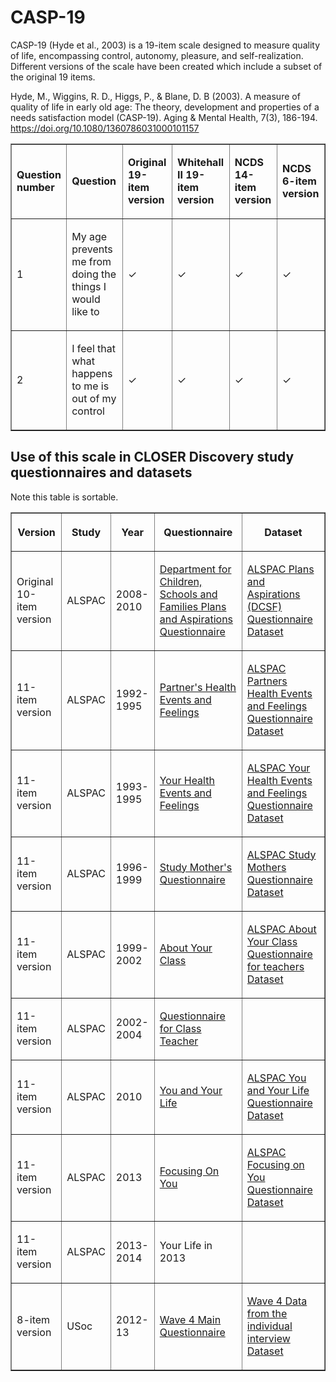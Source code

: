 <h1>
  CASP-19
</h1>
<p>
  CASP-19 (Hyde et al., 2003) is a 19-item scale designed to measure quality of life, encompassing control, autonomy, pleasure, and self-realization. 
  Different versions of the scale have been created which include a subset of the original 19 items.
</p>
<p>
      Hyde, M., Wiggins, R. D., Higgs, P., & Blane, D. B (2003). A measure of quality of life in early old age: The theory, development and properties of a needs satisfaction model (CASP-19). Aging & Mental Health, 7(3), 186-194.
      <a href="https://doi.org/10.1080/1360786031000101157">https://doi.org/10.1080/1360786031000101157</a>
</p>
<table border="1" cellspacing="0" cellpadding="0" width="95%">
  <colgroup>
      <col>
  </colgroup>
  <colgroup>
      <col>
  </colgroup>
  <colgroup>
      <col>
  </colgroup>
  <colgroup>
      <col>
  </colgroup>
  <colgroup>
      <col>
  </colgroup>
  <colgroup>
      <col>
  </colgroup>
  <tbody>
      <tr>
          <td>
              <p>
                  <strong>Question    number</strong>
              </p>
          </td>
          <td>
              <p>
                  <strong>Question</strong>
              </p>
          </td>
          <td>
              <p>
                  <strong>Original 19-item version</strong>
              </p>
          </td>
          <td>
              <p>
                  <strong>Whitehall II 19-item version</strong>
              </p>
          </td>
          <td>
              <p>
                  <strong>NCDS 14-item version</strong>
              </p>
          </td>
          <td>
              <p>
                  <strong>NCDS 6-item version</strong>
              </p>
          </td>
      </tr>
      <tr>
          <td>
              <p>
                  1
              </p>
          </td>
          <td>
              <p>
                  My age prevents me from doing the things I would like to
              </p>
          </td>
          <td>
              <p>
                  ✓
              </p>
          </td>
          <td>
              <p>
                  ✓
              </p>
          </td>
          <td>
              <p>
                  ✓
              </p>
          </td>
          <td>
              <p>
                  ✓
              </p>
          </td>
      </tr>
      <tr>
          <td>
              <p>
                  2
              </p>
          </td>
          <td>
              <p>
                  I feel that what happens to me is out of my control
              </p>
          </td>
          <td>
              <p>
                  ✓
              </p>
          </td>
          <td>
              <p>
                  ✓
              </p>
          </td>
          <td>
              <p>
                  ✓
              </p>
          </td>
          <td>
              <p>
                  ✓
              </p>
          </td>
      </tr>
  </tbody>
</table>
<h2>
  Use  of this scale in CLOSER Discovery study questionnaires and datasets
</h2>
Note this table is sortable.
<table class="table sortable" border="1" cellspacing="0" cellpadding="0" width="95%">
  <colgroup>
      <col>
  </colgroup>
  <colgroup>
      <col>
  </colgroup>
  <colgroup>
      <col>
  </colgroup>
  <colgroup>
      <col>
  </colgroup>
  <colgroup>
      <col>
  </colgroup>
  <thead>
      <tr>
          <th title="Background colour :">
                 <p>
                  <strong>Version</strong>
              </p>
          </th>
          <th title="Background colour :">
              <p>
                  <strong>Study</strong>
              </p>
          </th>
          <th>
              <p>
                  <strong>Year</strong>
              </p>
          </th>
          <th title="Background colour :">
              <p>
                  <strong>Questionnaire</strong>
              </p>
          </th>
          <th title="Background colour :">
              <p>
                  <strong>Dataset</strong>
              </p>
          </th>
        </tr>
      </thead>
        <tbody>
        <tr>
          <td>
              <p>
                  Original 10-item version
              </p>
          </td>
          <td>
              <p>
                  ALSPAC
              </p>
          </td>
          <td>
              <p>
                  2008-2010
              </p>
          </td>
          <td>
              <p>
                  <a href="">
                      Department for Children, Schools and Families Plans and Aspirations Questionnaire                    
                  </a>
              </p>
          </td>
          <td>
              <p>
                  <a href="">
                      ALSPAC Plans and Aspirations (DCSF) Questionnaire Dataset
                  </a>
              </p>
          </td>
        </tr>
        <tr>
          <td>
              <p>
                  11-item version
              </p>
          </td>
          <td>
              <p>
                  ALSPAC
              </p>
          </td>
          <td>
              <p>
                  1992-1995
              </p>
          </td>
          <td>
              <p>
                  <a href="https://discovery.closer.ac.uk/item/uk.alspac/5057b4b7-4dcb-4d40-8ccc-6d254cc1f602">
                      Partner's Health Events and Feelings
                  </a>
              </p>
          </td>
          <td>
              <p>
                  <a href="https://discovery.closer.ac.uk/item/uk.alspac/3bda815f-c729-4729-a247-731843ad249c">
                     ALSPAC Partners Health Events and Feelings Questionnaire Dataset
                  </a>
              </p>
          </td>
      </tr>
      <tr>
          <td>
              <p>
                  11-item version
              </p>
          </td>
          <td>
              <p>
                  ALSPAC
              </p>
          </td>
          <td>
              <p>
                  1993-1995
              </p>
          </td>
          <td>
              <p>
                  <a href="https://discovery.closer.ac.uk/item/uk.alspac/4ff00c7a-b314-4ec2-931e-2b6eee1bbced">
                      Your Health Events and Feelings
                  </a>
              </p>
          </td>
          <td>
              <p>
                  <a href="https://discovery.closer.ac.uk/item/uk.alspac/d052f168-3b67-407a-a74a-2d550f456f1f">
                     ALSPAC Your Health Events and Feelings Questionnaire Dataset
                  </a>
              </p>
          </td>
      </tr>
      <tr>
          <td>
              <p>
                  11-item version
              </p>
          </td>
          <td>
              <p>
                  ALSPAC
              </p>
          </td>
          <td>
              <p>
                  1996-1999
              </p>
          </td>
          <td>
              <p>
                  <a href="https://discovery.closer.ac.uk/item/uk.alspac/99a6dd3b-050a-4bd7-ae7a-19bfe4cc10f4">
                      Study Mother's Questionnaire
                  </a>
              </p>
          </td>
          <td>
              <p>
                  <a href="https://discovery.closer.ac.uk/item/uk.alspac/dc5ab67b-3274-4832-b5d9-93571b840622">
                     ALSPAC Study Mothers Questionnaire Dataset
                  </a>
              </p>
          </td>
      </tr>
      <tr>
          <td>
              <p>
                  11-item version
              </p>
          </td>
          <td>
              <p>
                  ALSPAC
              </p>
          </td>
          <td>
              <p>
                  1999-2002
              </p>
          </td>
          <td>
              <p>
                  <a href="https://discovery.closer.ac.uk/item/uk.alspac/c2583cc8-fcae-494b-b5de-0b307afa94f1">
                      About Your Class
                  </a>
              </p>
          </td>
          <td>
              <p>
                  <a href="https://discovery.closer.ac.uk/item/uk.alspac/33b06b60-021d-4f72-9114-10ba3f014ea8">
                      ALSPAC About Your Class Questionnaire for teachers Dataset
                  </a>
              </p>
          </td>
      </tr>
      <tr>
          <td>
              <p>
                  11-item version
              </p>
          </td>
          <td>
              <p>
                  ALSPAC
              </p>
          </td>
          <td>
              <p>
                  2002-2004
              </p>
          </td>
          <td>
              <p>
                  <a href="https://discovery.closer.ac.uk/item/uk.alspac/33574dd7-6cea-4691-be6f-89d986f44e3a">
                      Questionnaire for Class Teacher
                  </a>
              </p>
          </td>
          <td>
          </td>
      </tr>
      <tr>
          <td>
              <p>
                  11-item version
              </p>
          </td>
          <td>
              <p>
                  ALSPAC
              </p>
          </td>
          <td>
              <p>
                  2010
              </p>
          </td>
          <td>
              <p>
                  <a href="https://discovery.closer.ac.uk/item/uk.alspac/276f2878-01a1-4208-b3c0-241f3070d466">
                  You and Your Life
                  </a>
              </p>
          </td>
          <td>
              <p>
                  <a href="https://discovery.closer.ac.uk/item/uk.alspac/8a313b2b-98cd-46ee-a487-4db4263e149b">
                  ALSPAC You and Your Life Questionnaire Dataset
                  </a>
              </p>
          </td>
      </tr>
      <tr>
          <td>
              <p>
                  11-item version
              </p>
          </td>
          <td>
              <p>
                  ALSPAC
              </p>
          </td>
          <td>
              <p>
                  2013
              </p>
          </td>
          <td>
              <p>
                  <a href="https://discovery.closer.ac.uk/item/uk.alspac/4822fef4-23b0-403e-a3e2-943d343217dd">
                     Focusing On You
                  </a>
              </p>
          </td>
          <td>
              <p>
                  <a href="https://discovery.closer.ac.uk/item/uk.alspac/ead0a043-b100-4e46-ae7a-c14297c13adc">
                      ALSPAC Focusing on You Questionnaire Dataset
                  </a>
              </p>
          </td>
      </tr>
      <tr>
          <td>
              <p>
                  11-item version
              </p>
          </td>
          <td>
              <p>
                  ALSPAC
              </p>
          </td>
          <td>
              <p>
                  2013-2014
              </p>
          </td>
          <td>
              <p>
                   Your Life in 2013
              </p>
          </td>
          <td>
          </td>
      </tr>
      <tr>
          <td>
              <p>
                  8-item version
              </p>
          </td>
          <td>
              <p>
                  USoc
              </p>
          </td>
          <td>
              <p>
                  2012-13
              </p>
          </td>
          <td>
              <p>
                  <a href="https://discovery.closer.ac.uk/item/uk.iser.ukhls/726c812d-87ed-467d-aa8c-668670a9713b">
                    Wave 4 Main Questionnaire
              </p>
          </td>
          <td>
              <p>
                 <a href="https://discovery.closer.ac.uk/item/uk.iser.ukhls/dfdb0fbf-f7c8-49e3-aacb-a6f370fa9cae">
                    Wave 4 Data from the individual interview Dataset
              </p>
          </td>
      </tr>
  </tbody>
</table>
